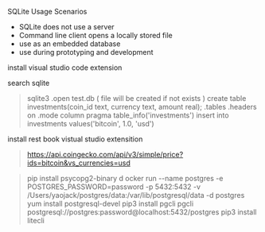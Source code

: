 SQLite Usage Scenarios

+ SQLite does not use a server
+ Command line client opens a locally stored file
+ use as an embedded database
+ use during prototyping and development

install visual studio code extension

search sqlite


> sqlite3 
> .open test.db ( file will be created if not exists )
> create table investments(coin_id text, currency text, amount real);
> .tables
> .headers on
> .mode column 
> pragma table_info('investments')
> insert into investments values('bitcoin', 1.0, 'usd')

install rest book vistual studio extensition

> https://api.coingecko.com/api/v3/simple/price?ids=bitcoin&vs_currencies=usd


> pip install psycopg2-binary
> d ocker run --name postgres -e POSTGRES_PASSWORD=password -p 5432:5432 -v /Users/yaojack/postgres/data:/var/lib/postgresql/data -d postgres
> yum install postgresql-devel
> pip3 install pgcli
> pgcli postgresql://postgres:password@localhost:5432/postgres
> pip3 install litecli
